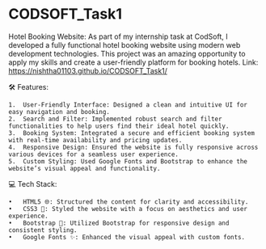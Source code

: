 # CODSOFT_Task1
Hotel Booking Website:
As part of my internship task at CodSoft, I developed a fully functional hotel booking website using modern web development technologies. This project was an amazing opportunity to apply my skills and create a user-friendly platform for booking hotels.
Link: https://nishtha01103.github.io/CODSOFT_Task1/

🛠 Features:

	1.	User-Friendly Interface: Designed a clean and intuitive UI for easy navigation and booking.
	2.	Search and Filter: Implemented robust search and filter functionalities to help users find their ideal hotel quickly.
	3.	Booking System: Integrated a secure and efficient booking system with real-time availability and pricing updates.
	4.	Responsive Design: Ensured the website is fully responsive across various devices for a seamless user experience.
	5.	Custom Styling: Used Google Fonts and Bootstrap to enhance the website’s visual appeal and functionality.

💻 Tech Stack:

	•	HTML5 🌐: Structured the content for clarity and accessibility.
	•	CSS3 🎨: Styled the website with a focus on aesthetics and user experience.
	•	Bootstrap 🚀: Utilized Bootstrap for responsive design and consistent styling.
	•	Google Fonts ✨: Enhanced the visual appeal with custom fonts.

